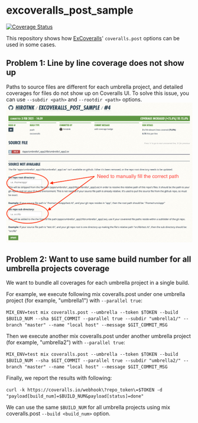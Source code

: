 # excoveralls_post_sample
[![Coverage Status](https://coveralls.io/repos/github/hirotnk/excoveralls_post_sample/badge.svg?branch=main)](https://coveralls.io/github/hirotnk/excoveralls_post_sample?branch=main)

This repository shows how [ExCoveralls](https://github.com/parroty/excoveralls)' `coveralls.post` options can be used in some cases.

## Problem 1: Line by line coverage does not show up
Paths to source files are different for each umbrella project, and detailed coverages for files do not show up on Coveralls UI. To solve this issue, you can use `--subdir <path>` and `--rootdir <path>` options.
![Path is broken](images/coveralls_missing_code_coverage.png)

## Problem 2: Want to use same build number for all umbrella projects coverage
We want to bundle all coverages for each umbrella project in a single build.

For example, we execute following mix coveralls.post under one umbrella project (for example, "umbrella1") with `--parallel true`:

`MIX_ENV=test mix coveralls.post --umbrella --token $TOKEN --build $BUILD_NUM --sha $GIT_COMMIT --parallel true --subdir "umbrella1/" --branch "master" --name "local host" --message $GIT_COMMIT_MSG`

Then we execute another mix coveralls.post under another umbrella project (for example, "umbrella2") with `--parallel true`:

`MIX_ENV=test mix coveralls.post --umbrella --token $TOKEN --build $BUILD_NUM --sha $GIT_COMMIT --parallel true --subdir "umbrella2/" --branch "master" --name "local host" --message $GIT_COMMIT_MSG`

Finally, we report the results with following:

`curl -k https://coveralls.io/webhook\?repo_token\=$TOKEN -d "payload[build_num]=$BUILD_NUM&payload[status]=done"`

We can use the same `$BUILD_NUM` for all umbrella projects using mix coveralls.post `--build <build_num>` option.
